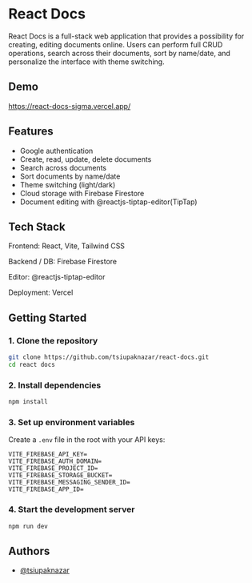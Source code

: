 
# React Docs

React Docs is a full-stack web application that provides a possibility for creating, editing documents online. Users can perform full CRUD operations, search across their documents, sort by name/date, and personalize the interface with theme switching.


## Demo
https://react-docs-sigma.vercel.app/
## Features

- Google authentication
- Create, read, update, delete documents
- Search across documents
- Sort documents by name/date
- Theme switching (light/dark)
- Cloud storage with Firebase Firestore
- Document editing with @reactjs-tiptap-editor(TipTap)


## Tech Stack

Frontend: React, Vite, Tailwind CSS

Backend / DB: Firebase Firestore

Editor: @reactjs-tiptap-editor

Deployment: Vercel

## Getting Started

### 1. Clone the repository

```bash
git clone https://github.com/tsiupaknazar/react-docs.git
cd react docs
```

### 2. Install dependencies

```bash
npm install
```

### 3. Set up environment variables

Create a `.env` file in the root with your API keys:

```
VITE_FIREBASE_API_KEY=
VITE_FIREBASE_AUTH_DOMAIN=
VITE_FIREBASE_PROJECT_ID=
VITE_FIREBASE_STORAGE_BUCKET=
VITE_FIREBASE_MESSAGING_SENDER_ID=
VITE_FIREBASE_APP_ID=
```

### 4. Start the development server

```bash
npm run dev
```

## Authors

- [@tsiupaknazar](https://www.github.com/tsiupaknazar)

